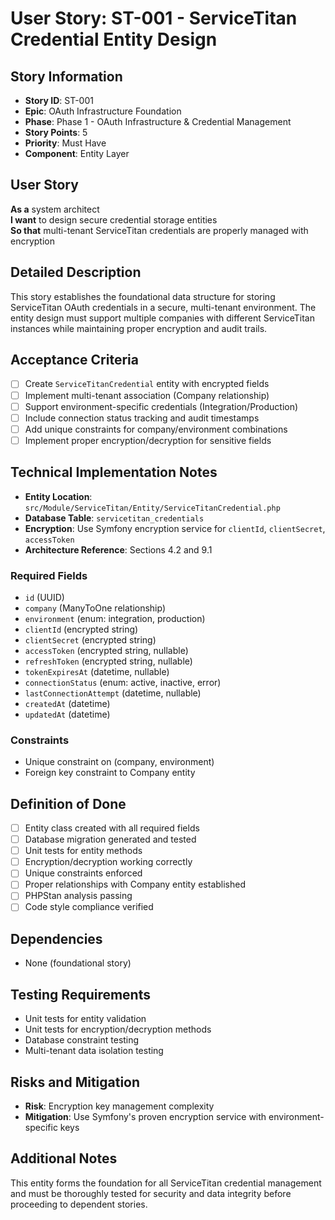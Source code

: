 # User Story: ST-001 - ServiceTitan Credential Entity Design

## Story Information
- **Story ID**: ST-001
- **Epic**: OAuth Infrastructure Foundation
- **Phase**: Phase 1 - OAuth Infrastructure & Credential Management
- **Story Points**: 5
- **Priority**: Must Have
- **Component**: Entity Layer

## User Story
**As a** system architect  
**I want** to design secure credential storage entities  
**So that** multi-tenant ServiceTitan credentials are properly managed with encryption

## Detailed Description
This story establishes the foundational data structure for storing ServiceTitan OAuth credentials in a secure, multi-tenant environment. The entity design must support multiple companies with different ServiceTitan instances while maintaining proper encryption and audit trails.

## Acceptance Criteria
- [ ] Create `ServiceTitanCredential` entity with encrypted fields
- [ ] Implement multi-tenant association (Company relationship)
- [ ] Support environment-specific credentials (Integration/Production)
- [ ] Include connection status tracking and audit timestamps
- [ ] Add unique constraints for company/environment combinations
- [ ] Implement proper encryption/decryption for sensitive fields

## Technical Implementation Notes
- **Entity Location**: `src/Module/ServiceTitan/Entity/ServiceTitanCredential.php`
- **Database Table**: `servicetitan_credentials`
- **Encryption**: Use Symfony encryption service for `clientId`, `clientSecret`, `accessToken`
- **Architecture Reference**: Sections 4.2 and 9.1

### Required Fields
- `id` (UUID)
- `company` (ManyToOne relationship)
- `environment` (enum: integration, production)
- `clientId` (encrypted string)
- `clientSecret` (encrypted string)
- `accessToken` (encrypted string, nullable)
- `refreshToken` (encrypted string, nullable)
- `tokenExpiresAt` (datetime, nullable)
- `connectionStatus` (enum: active, inactive, error)
- `lastConnectionAttempt` (datetime, nullable)
- `createdAt` (datetime)
- `updatedAt` (datetime)

### Constraints
- Unique constraint on (company, environment)
- Foreign key constraint to Company entity

## Definition of Done
- [ ] Entity class created with all required fields
- [ ] Database migration generated and tested
- [ ] Unit tests for entity methods
- [ ] Encryption/decryption working correctly
- [ ] Unique constraints enforced
- [ ] Proper relationships with Company entity established
- [ ] PHPStan analysis passing
- [ ] Code style compliance verified

## Dependencies
- None (foundational story)

## Testing Requirements
- Unit tests for entity validation
- Unit tests for encryption/decryption methods
- Database constraint testing
- Multi-tenant data isolation testing

## Risks and Mitigation
- **Risk**: Encryption key management complexity
- **Mitigation**: Use Symfony's proven encryption service with environment-specific keys

## Additional Notes
This entity forms the foundation for all ServiceTitan credential management and must be thoroughly tested for security and data integrity before proceeding to dependent stories.